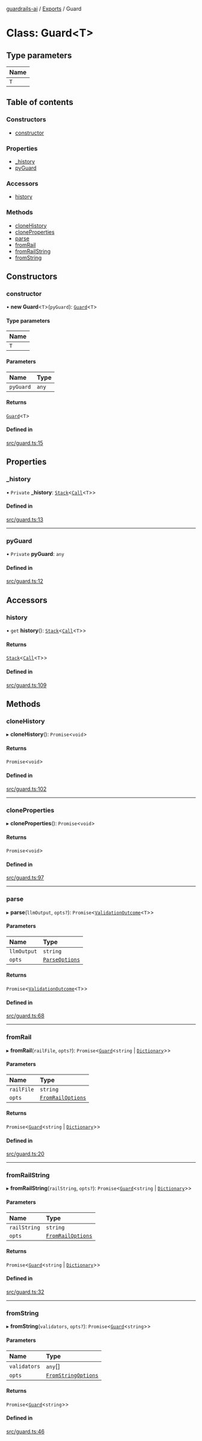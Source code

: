 [guardrails-ai](../README.md) / [Exports](../modules.md) / Guard

# Class: Guard\<T\>

## Type parameters

| Name |
| :------ |
| `T` |

## Table of contents

### Constructors

- [constructor](Guard.md#constructor)

### Properties

- [\_history](Guard.md#_history)
- [pyGuard](Guard.md#pyguard)

### Accessors

- [history](Guard.md#history)

### Methods

- [cloneHistory](Guard.md#clonehistory)
- [cloneProperties](Guard.md#cloneproperties)
- [parse](Guard.md#parse)
- [fromRail](Guard.md#fromrail)
- [fromRailString](Guard.md#fromrailstring)
- [fromString](Guard.md#fromstring)

## Constructors

### constructor

• **new Guard**\<`T`\>(`pyGuard`): [`Guard`](Guard.md)\<`T`\>

#### Type parameters

| Name |
| :------ |
| `T` |

#### Parameters

| Name | Type |
| :------ | :------ |
| `pyGuard` | `any` |

#### Returns

[`Guard`](Guard.md)\<`T`\>

#### Defined in

[src/guard.ts:15](https://github.com/guardrails-ai/guardrails-js/blob/32d5cab/src/guard.ts#L15)

## Properties

### \_history

• `Private` **\_history**: [`Stack`](Structs.Stack.md)\<[`Call`](History.Call.md)\<`T`\>\>

#### Defined in

[src/guard.ts:13](https://github.com/guardrails-ai/guardrails-js/blob/32d5cab/src/guard.ts#L13)

___

### pyGuard

• `Private` **pyGuard**: `any`

#### Defined in

[src/guard.ts:12](https://github.com/guardrails-ai/guardrails-js/blob/32d5cab/src/guard.ts#L12)

## Accessors

### history

• `get` **history**(): [`Stack`](Structs.Stack.md)\<[`Call`](History.Call.md)\<`T`\>\>

#### Returns

[`Stack`](Structs.Stack.md)\<[`Call`](History.Call.md)\<`T`\>\>

#### Defined in

[src/guard.ts:109](https://github.com/guardrails-ai/guardrails-js/blob/32d5cab/src/guard.ts#L109)

## Methods

### cloneHistory

▸ **cloneHistory**(): `Promise`\<`void`\>

#### Returns

`Promise`\<`void`\>

#### Defined in

[src/guard.ts:102](https://github.com/guardrails-ai/guardrails-js/blob/32d5cab/src/guard.ts#L102)

___

### cloneProperties

▸ **cloneProperties**(): `Promise`\<`void`\>

#### Returns

`Promise`\<`void`\>

#### Defined in

[src/guard.ts:97](https://github.com/guardrails-ai/guardrails-js/blob/32d5cab/src/guard.ts#L97)

___

### parse

▸ **parse**(`llmOutput`, `opts?`): `Promise`\<[`ValidationOutcome`](Outputs.ValidationOutcome.md)\<`T`\>\>

#### Parameters

| Name | Type |
| :------ | :------ |
| `llmOutput` | `string` |
| `opts` | [`ParseOptions`](../modules/Types.md#parseoptions) |

#### Returns

`Promise`\<[`ValidationOutcome`](Outputs.ValidationOutcome.md)\<`T`\>\>

#### Defined in

[src/guard.ts:68](https://github.com/guardrails-ai/guardrails-js/blob/32d5cab/src/guard.ts#L68)

___

### fromRail

▸ **fromRail**(`railFile`, `opts?`): `Promise`\<[`Guard`](Guard.md)\<`string` \| [`Dictionary`](../modules/Types.md#dictionary)\>\>

#### Parameters

| Name | Type |
| :------ | :------ |
| `railFile` | `string` |
| `opts` | [`FromRailOptions`](../modules/Types.md#fromrailoptions) |

#### Returns

`Promise`\<[`Guard`](Guard.md)\<`string` \| [`Dictionary`](../modules/Types.md#dictionary)\>\>

#### Defined in

[src/guard.ts:20](https://github.com/guardrails-ai/guardrails-js/blob/32d5cab/src/guard.ts#L20)

___

### fromRailString

▸ **fromRailString**(`railString`, `opts?`): `Promise`\<[`Guard`](Guard.md)\<`string` \| [`Dictionary`](../modules/Types.md#dictionary)\>\>

#### Parameters

| Name | Type |
| :------ | :------ |
| `railString` | `string` |
| `opts` | [`FromRailOptions`](../modules/Types.md#fromrailoptions) |

#### Returns

`Promise`\<[`Guard`](Guard.md)\<`string` \| [`Dictionary`](../modules/Types.md#dictionary)\>\>

#### Defined in

[src/guard.ts:32](https://github.com/guardrails-ai/guardrails-js/blob/32d5cab/src/guard.ts#L32)

___

### fromString

▸ **fromString**(`validators`, `opts?`): `Promise`\<[`Guard`](Guard.md)\<`string`\>\>

#### Parameters

| Name | Type |
| :------ | :------ |
| `validators` | `any`[] |
| `opts` | [`FromStringOptions`](../modules/Types.md#fromstringoptions) |

#### Returns

`Promise`\<[`Guard`](Guard.md)\<`string`\>\>

#### Defined in

[src/guard.ts:46](https://github.com/guardrails-ai/guardrails-js/blob/32d5cab/src/guard.ts#L46)
